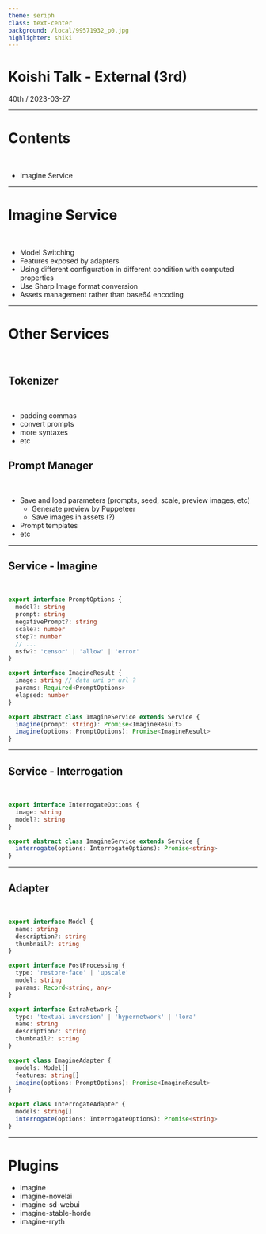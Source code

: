 ```yaml
---
theme: seriph
class: text-center
background: /local/99571932_p0.jpg
highlighter: shiki
---
```


<div class="pb-300px">
<v-click>

# Koishi Talk - External (3rd)

</v-click>

<v-click>
<div class="opacity-80">
40th / 2023-03-27
</div>
</v-click>

</div>

---

# Contents

<br>

- Imagine Service

---

# Imagine Service

<br>

<v-clicks>

- Model Switching
- Features exposed by adapters
- Using different configuration in different condition with computed properties
- Use Sharp Image format conversion
- Assets management rather than base64 encoding

</v-clicks>

---

# Other Services

<br>

<v-clicks>

## Tokenizer

<br>

</v-clicks>

<v-clicks>

- padding commas
- convert prompts
- more syntaxes
- etc

</v-clicks>

<v-clicks>

## Prompt Manager

<br>

</v-clicks>

<v-clicks>

- Save and load parameters (prompts, seed, scale, preview images, etc)
  - Generate preview by Puppeteer
  - Save images in assets (?)
- Prompt templates
- etc

</v-clicks>

---

## Service - Imagine

<br>

<v-click>

```ts
export interface PromptOptions {
  model?: string
  prompt: string
  negativePrompt?: string
  scale?: number
  step?: number
  // ...
  nsfw?: 'censor' | 'allow' | 'error'
}

export interface ImagineResult {
  image: string // data uri or url ?
  params: Required<PromptOptions>
  elapsed: number
}

export abstract class ImagineService extends Service {
  imagine(prompt: string): Promise<ImagineResult>
  imagine(options: PromptOptions): Promise<ImagineResult>
}
```

</v-click>

---

## Service - Interrogation

<br>

<v-click>

```ts
export interface InterrogateOptions {
  image: string
  model?: string
}

export abstract class ImagineService extends Service {
  interrogate(options: InterrogateOptions): Promise<string>
}
```

</v-click>

---

## Adapter

<br>

<v-click>

```ts
export interface Model {
  name: string
  description?: string
  thumbnail?: string
}

export interface PostProcessing {
  type: 'restore-face' | 'upscale'
  model: string
  params: Record<string, any>
}

export interface ExtraNetwork {
  type: 'textual-inversion' | 'hypernetwork' | 'lora'
  name: string
  description?: string
  thumbnail?: string
}

export class ImagineAdapter {
  models: Model[]
  features: string[]
  imagine(options: PromptOptions): Promise<ImagineResult>
}

export class InterrogateAdapter {
  models: string[]
  interrogate(options: InterrogateOptions): Promise<string>
}
```

</v-click>

---

# Plugins

- imagine
- imagine-novelai
- imagine-sd-webui
- imagine-stable-horde
- imagine-rryth
